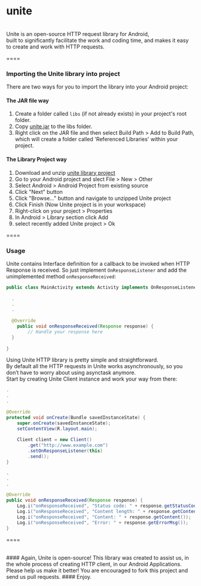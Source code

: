 unite
=====
<br>Unite is an open-source HTTP request library for Android,<br>
built to significantly facilitate the work and coding time, and makes it easy to create and work with HTTP requests.

====

### Importing the Unite library into project

There are two ways for you to import the library into your Android project:
#### The JAR file way
1. Create a folder called ```libs``` (if not already exists) in your project's root folder.
2. Copy [unite.jar](https://github.com/drounite/unite/raw/master/bin/unite.jar) to the libs folder.
3. Right click on the JAR file and then select Build Path > Add to Build Path, which will create a folder called 'Referenced Libraries' within your project.

#### The Library Project way
1. Download and unzip [unite library project](https://github.com/drounite/unite/archive/master.zip)
2. Go to your Android project and slect File > New > Other
3. Select Android > Android Project from existing source
4. Click "Next" button
5. Click "Browse..." button and navigate to unzipped Unite project
6. Click Finish (Now Unite project is in your workspace)
7. Right-click on your project > Properties
8. In Android > Library section click Add
9. select recently added Unite project > Ok

====

### Usage

Unite contains Interface definition for a callback to be invoked when HTTP Response is received. So just implement ```OnResponseListener``` and add the unimplemented method ```onResponseReceived```:
```java
public class MainActivity extends Activity implements OnResponseListener {
  
  .
  .
  .
  
  @Override
	public void onResponseReceived(Response response) {
		// Handle your response here
  }
  
}
```

Using Unite HTTP library is pretty simple and straightforward.<br>
By default all the HTTP requests in Unite works asynchronously, so you don’t have to worry about using asynctask anymore.<br>
Start by creating Unite Client instance and work your way from there:
```java
.
.
.

@Override
protected void onCreate(Bundle savedInstanceState) {
	super.onCreate(savedInstanceState);
	setContentView(R.layout.main);
	
	Client client = new Client()
		.get("http://www.example.com")
		.setOnResponseListener(this)
		.send();
}

.
.
.

@Override
public void onResponseReceived(Response response) {
	Log.i("onResponseReceived", "Status code: " + response.getStatusCode());
	Log.i("onResponseReceived", "Content length: " + response.getContentLength());
	Log.i("onResponseReceived", "Content: " + response.getContent());
	Log.i("onResponseReceived", "Error: " + response.getErrorMsg());
}
```

====

<br>
#### Again, Unite is open-source! This library was created to assist us, in the whole process of creating HTTP client, in our Android Applications.<br>Please help us make it better! You are encouraged to fork this project and send us pull requests.
#### Enjoy.

